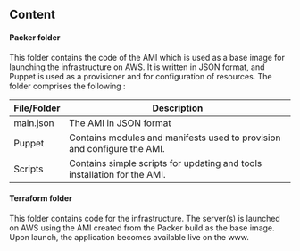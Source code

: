 ## Content

#### Packer folder

This folder contains the code of the AMI which is used as a base image for launching the infrastructure on AWS. It is written in JSON format, and Puppet is used as a provisioner and for configuration of resources. The folder comprises the following :

| File/Folder | Description |
| ------- | ----------- | 
| main.json | The AMI in JSON format |
| Puppet | Contains modules and manifests used to provision and configure the AMI. |
| Scripts | Contains simple scripts for updating and tools installation for the AMI. |



#### Terraform folder

This folder contains code for the infrastructure. The server(s) is launched on AWS using the AMI created from the Packer build as the base image. Upon launch, the application becomes available live on the www.



